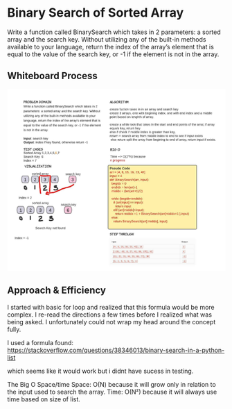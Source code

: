 # Binary Search of Sorted Array
<!-- Description of the challenge -->
Write a function called BinarySearch which takes in 2 parameters: a sorted array and the search key. Without utilizing any of the built-in methods available to your language, return the index of the array’s element that is equal to the value of the search key, or -1 if the element is not in the array.

## Whiteboard Process
<!-- Embedded whiteboard image -->
<img src="./array-binary-white_board.jpeg">

## Approach & Efficiency
<!-- What approach did you take? Discuss Why. What is the Big O space/time for this approach? -->

I started with basic for loop and realized that this formula would be more complex. I re-read the directions a few times before I realized what was being asked. I unfortunately could not wrap my head around the concept fully.

I used a formula found: https://stackoverflow.com/questions/38346013/binary-search-in-a-python-list

which seems like it would work but i didnt have sucess in testing.

The Big O Space/time
Space: O(N) because it will grow only in relation to the input used to search the array.
Time: O(N²) because it will always use time based on size of list.
